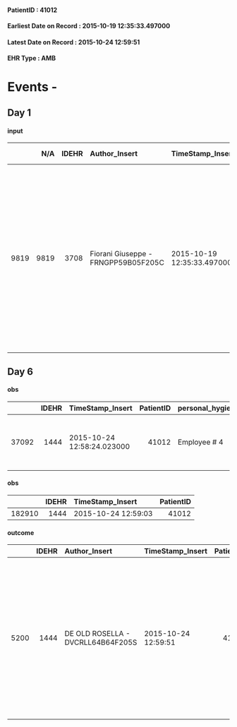 
#### PatientID : 41012
#### Earliest Date on Record : 2015-10-19 12:35:33.497000
#### Latest Date on Record : 2015-10-24 12:59:51
#### EHR Type : AMB

# Events - 

## Day 1

#### input
|      |    N/A |   IDEHR | Author_Insert                       | TimeStamp_Insert           | EHRType   |   PatientID |   IDDigitalSignDocument | persone_vicine   |   Unnamed: 0_x.1 |   IDANAMNESI_SOCIALE | Patient   | FamigliaAltro   | Paziente_T   | FamigliaAltro_T   |   Non_Rilevabile_x.1 | Note_Non_Rilevabile_x.1   | opt_Problemi   | Note_I                                                                                                                                                                                                                                                                                                                                                                           | chk_contr_sintomi   | chk_competenza                                 | opt_paziente_a      | opt_famiglia_a   | opt_adeguatezza   | opt_paziente_solo   | ds_note_con                                                                                                                                                                                | opt_presente_assente   | Presenza_minori   | Caregiver_principale                                                                                                                | opt_capacita         | ds_familiari_coinv                               | opt_necessario   | opt_presente   | opt_risorse_ec   | opt_paziente_psi   | opt_Ins_vol   | opt_paziente_ad   | opt_caregiver_ad   | opt_esenzione   | opt_inv_civile   |   invalidita_perc |   ds_codice_es | Needs     | Domestic partnership   | Fragility                    | opt_disponibilita_f   | opt_indennita_acc   | opt_legge   | opt_famiglia_psi   | opt_disponibilit_paz   |
|-----:|-------:|--------:|:------------------------------------|:---------------------------|:----------|------------:|------------------------:|:-----------------|-----------------:|---------------------:|:----------|:----------------|:-------------|:------------------|---------------------:|:--------------------------|:---------------|:---------------------------------------------------------------------------------------------------------------------------------------------------------------------------------------------------------------------------------------------------------------------------------------------------------------------------------------------------------------------------------|:--------------------|:-----------------------------------------------|:--------------------|:-----------------|:------------------|:--------------------|:-------------------------------------------------------------------------------------------------------------------------------------------------------------------------------------------|:-----------------------|:------------------|:------------------------------------------------------------------------------------------------------------------------------------|:---------------------|:-------------------------------------------------|:-----------------|:---------------|:-----------------|:-------------------|:--------------|:------------------|:-------------------|:----------------|:-----------------|------------------:|---------------:|:----------|:-----------------------|:-----------------------------|:----------------------|:--------------------|:------------|:-------------------|:-----------------------|
| 9819 |   9819 |    3708 | Fiorani Giuseppe - FRNGPP59B05F205C | 2015-10-19 12:35:33.497000 | AMB       |       41012 |                  163529 | N/A              |             1659 |                 1158 | Si#1      | Si#1            | No#0         | Si#1              |                    0 | NR                        | No#0           | La pz,secondo il marito e la figlia √® informata della malattia e della sua progressione,ma pensa di recuperare le energie necessarie per ricominciare la CT.La figlia Roberta ed il marito Guido ,mi sono sembrati alquanto frastornati dalla situazione clinica della pz e poco inclini a pensare ad un rientro al domicilio della stessa,privilegiando il ricorso all'hospice | controllo sintomi#0 | competenza/capacit√† assistenziale caregiver#0 | Sovradimensionate#0 | Congruenti#1     | Da valutare#2     | No#0                | Vive con il marito Guido di aa 81,il quale lavora come sarto ed ha un'attivit√† in centro a Milano.La figlia Roberta √® cgt e vive a Pescara.Non vengono segnalate altre risorse familiari | Presente#1             | No#0              | Il marito √® il caregiver principale ,anche se non sembra essere attrezzato ad assistere la pz,anche in virt√π del fatto che lavora | Non incrementabile#2 | La figlia Roberta,la quale per√≤ vive a Pescara. | Si#1             | No#0           | Adeguate#1       | No#0               | No#0          | Totale#2          | Totale#2           | Si#1            | Si#1             |               100 |             48 | Clinici#0 | Coniuge/Convivente#0   | sovraccarico assistenziale#4 | No#0                  | No#0                | No#0        | No#0               | Da verificare#2        |


## Day 6

#### obs
|       |   IDEHR | TimeStamp_Insert           |   PatientID | personal_hygiene   | urine_elimination   | mobility     | speech            | active_diuresis     | asthenia   | dyspnoea        | motor_performance                                                                                | mood         | diet     | cognitive_state   | feces_elimination   | consumption_help   |
|------:|--------:|:---------------------------|------------:|:-------------------|:--------------------|:-------------|:------------------|:--------------------|:-----------|:----------------|:-------------------------------------------------------------------------------------------------|:-------------|:---------|:------------------|:--------------------|:-------------------|
| 37092 |    1444 | 2015-10-24 12:58:24.023000 |       41012 | Employee # 4       | Employee # 4        | Employee # 4 | fluent speech # 0 | active diuresis # 0 | Severe # 2 | mild strain # 1 | 40% - Patient incapacitated, it requires continuous care, bedridden for pi√π 50% of the day # 04 | sadness # 11 | Free # 0 | Polished # 2      | Employee # 4        | help with # 2      |

#### obs
|        |   IDEHR | TimeStamp_Insert    |   PatientID |
|-------:|--------:|:--------------------|------------:|
| 182910 |    1444 | 2015-10-24 12:59:03 |       41012 |

#### outcome
|      |   IDEHR | Author_Insert                     | TimeStamp_Insert    |   PatientID |   IDDigitalSignDocument |   IDPAI_VIDAS | opt_problem                         |   opt_problem_num | opt_obiettivo                                                                                                                                                                                           |   opt_obiettivo_num | opt_stato_problema   |   opt_stato_problema_num | opt_interventi                                                                                                                     |   opt_interventi_num |
|-----:|--------:|:----------------------------------|:--------------------|------------:|------------------------:|--------------:|:------------------------------------|------------------:|:--------------------------------------------------------------------------------------------------------------------------------------------------------------------------------------------------------|--------------------:|:---------------------|-------------------------:|:-----------------------------------------------------------------------------------------------------------------------------------|---------------------:|
| 5200 |    1444 | DE OLD ROSELLA - DVCRLL64B64F205S | 2015-10-24 12:59:51 |       41012 |                  168048 |          7216 | Deficit in the care of s√® # 25 = 0 |                 4 | Keep the remaining capacit√ † ¬ † in taking care of s√®, helping the patient to accept their limitations, considering himself in a realistic and objective (eating, bathing, dressing, delete) # 40 = 0 |                   4 | Open Problem # 1     |                        1 | Education - Promoting patient participation # 103 = 0; Educational - Promote the participation of the caregiver / family # 104 = 0 |                    4 |


